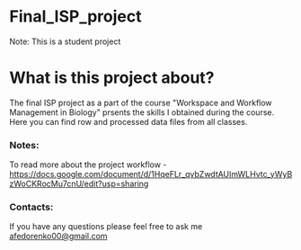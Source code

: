 # Final_ISP_project

Note: This is a student project 

# What is this project about?
The final ISP project as a part of the course "Workspace and Workflow Management in Biology" prsents the skills I obtained during the course. Here you can find row and processed data files from all classes.

### Notes:
To read more about the project workflow - https://docs.google.com/document/d/1HqeFLr_qvbZwdtAUImWLHvtc_yWyBzWoCKRocMu7cnU/edit?usp=sharing

### Contacts:
If you have any questions please feel free to ask me afedorenko00@gmail.com
